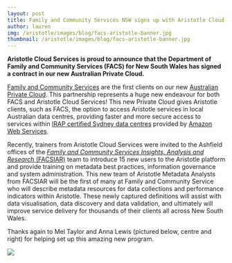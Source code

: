 ```yaml
---
layout: post
title: Family and Community Services NSW signs up with Aristotle Cloud Services!
author: lauren
img: /aristotle/images/blog/facs-aristotle-banner.jpg
thumbnail: /aristotle/images/blog/facs-aristotle-banner.jpg
---
```


<!--Family and Community Services NSW signs up with Aristotle Cloud Services!-->
<!----------------------------------------------------------------------------->

**Aristotle Cloud Services is proud to announce that the Department of Family and Community Services (FACS) for New South Wales has signed a contract in our new Australian Private Cloud.**

[Family and Community Services](https://www.facs.nsw.gov.au) are the first clients on our new [Australian Private Cloud](/cloud). This partnership represents a huge new endeavour for both FACS and Aristotle Cloud Services! This new Private Cloud gives Aristotle clients, such as FACS, the option to access Aristotle services in local Australian data centres, providing faster and more secure access to services within [IRAP certified Sydney data centres](https://aws.amazon.com/compliance/irap/) provided by [Amazon Web Services](https://aws.amazon.com/).

Recently, trainers from Aristotle Cloud Services were invited to the Ashfield offices of the [*Family and Community Services Insights, Analysis and Research* (FACSIAR)](https://www.facs.nsw.gov.au/resources/research/FACSIAR) team to introduce 15 new users to the Aristotle platform and provide training on metadata best practices, information governance and system administration. This new team of Aristotle Metadata Analysts from FACSIAR will be the first of many at Family and Community Service who will describe metadata resources for data collections and performance indicators within Aristotle. These newly captured definitions will assist with data visualisation, data discovery and data validation, and ultimately will improve service delivery for thousands of their clients all across New South Wales.

Thanks again to Mel Taylor and Anna Lewis (pictured below, centre and right) for helping set up this amazing new program.

![](/aristotle/images/blog/facs-aristotle-hi-res.png)
